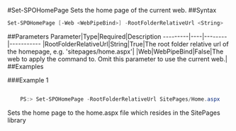 #Set-SPOHomePage
Sets the home page of the current web.
##Syntax
```powershell
Set-SPOHomePage [-Web <WebPipeBind>] -RootFolderRelativeUrl <String>
```


##Parameters
Parameter|Type|Required|Description
---------|----|--------|-----------
|RootFolderRelativeUrl|String|True|The root folder relative url of the homepage, e.g. 'sitepages/home.aspx'|
|Web|WebPipeBind|False|The web to apply the command to. Omit this parameter to use the current web.|
##Examples

###Example 1
```powershell

    PS:> Set-SPOHomePage -RootFolderRelativeUrl SitePages/Home.aspx

```
Sets the home page to the home.aspx file which resides in the SitePages library
